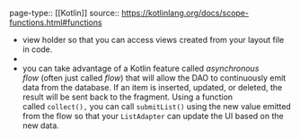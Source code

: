 page-type:: [[Kotlin]]
source:: https://kotlinlang.org/docs/scope-functions.html#functions

- view holder so that you can access views created from your layout file in code.
-
- you can take advantage of a Kotlin feature called *asynchronous flow* (often just called *flow*) that will allow the DAO to continuously emit data from the database. If an item is inserted, updated, or deleted, the result will be sent back to the fragment. Using a function called `collect(),` you can call `submitList()` using the new value emitted from the flow so that your `ListAdapter` can update the UI based on the new data.